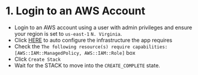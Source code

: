 # 1. Login to an AWS Account

- Login to an AWS account using a user with admin privileges and ensure your region is set to `us-east-1` `N. Virginia`.
- Click [HERE](https://console.aws.amazon.com/cloudformation/home?region=us-east-1#/stacks/quickcreate?templateURL=https://learn-cantrill-labs.s3.amazonaws.com/aws-cognito-web-identity-federation/WEBIDF.yaml&stackName=WEBIDF) to auto configure the infrastructure the app requires 
- Check the  `The following resource(s) require capabilities: [AWS::IAM::ManagedPolicy, AWS::IAM::Role]` box  
- Click `Create Stack`
- Wait for the STACK to move into the `CREATE_COMPLETE` state.
